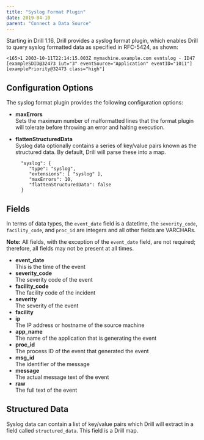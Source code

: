 ```yaml
---
title: "Syslog Format Plugin"
date: 2019-04-10
parent: "Connect a Data Source"
---
```


Starting in Drill 1.16, Drill provides a syslog format plugin, which enables Drill to query syslog formatted data as specified in RFC-5424, as shown:

	<165>1 2003-10-11T22:14:15.003Z mymachine.example.com evntslog - ID47 [exampleSDID@32473 iut="3" eventSource="Application" eventID="1011"][examplePriority@32473 class="high"]  

## Configuration Options
The syslog format plugin provides the following configuration options:



- **maxErrors**  
Sets the maximum number of malformatted lines that the format plugin will tolerate before throwing an error and halting execution.  
- **flattenStructuredData**  
Syslog data optionally contains a series of key/value pairs known as the structured data. By default, Drill will parse these into a map.  

		"syslog": {
		   "type": "syslog",
		   "extensions": [ "syslog" ],
		   "maxErrors": 10,
		   "flattenStructuredData": false
		}  

## Fields  

In terms of data types, the `event_date` field is a datetime, the `severity_code`, `facility_code`, and `proc_id` are integers and all other fields are VARCHARs.

**Note:** All fields, with the exception of the `event_date` field, are not required; therefore, all fields may not be present at all times.

- **event_date**  
This is the time of the event  
- **severity_code**  
The severity code of the event  
- **facility_code**   
The facility code of the incident  
- **severity**  
The severity of the event  
- **facility**  
- **ip**  
The IP address or hostname of the source machine  
- **app_name**  
The name of the application that is generating the event  
- **proc_id**  
The process ID of the event that generated the event  
- **msg_id**  
The identifier of the message  
- **message**  
The actual message text of the event  
- **raw**  
The full text of the event  

## Structured Data  

Syslog data can contain a list of key/value pairs which Drill will extract in a field called `structured_data`. This field is a Drill map.